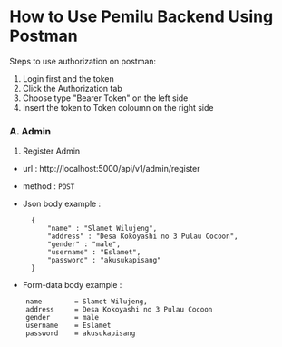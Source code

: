 # How to Use Pemilu Backend Using Postman

Steps to use authorization on postman:

1. Login first and the token
2. Click the Authorization tab
3. Choose type "Bearer Token" on the left side
4. Insert the token to Token coloumn on the right side

### A. Admin
1. Register Admin
* url : http://localhost:5000/api/v1/admin/register
* method : `POST`
* Json body example :

        {
            "name" : "Slamet Wilujeng",
            "address" : "Desa Kokoyashi no 3 Pulau Cocoon",
            "gender" : "male",
            "username" : "Eslamet",
            "password" : "akusukapisang"
        }

*  Form-data body example :
```
    name        = Slamet Wilujeng,
    address     = Desa Kokoyashi no 3 Pulau Cocoon
    gender      = male
    username    = Eslamet
    password    = akusukapisang
```